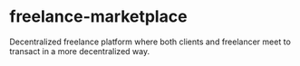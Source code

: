 # freelance-marketplace
Decentralized freelance platform where both clients and freelancer meet to transact in a more decentralized way.
